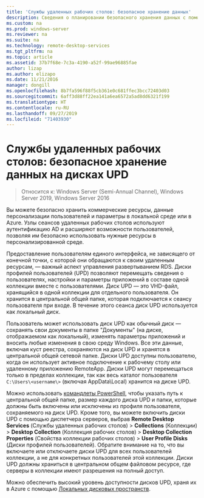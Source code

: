 ```yaml
---
title: 'Службы удаленных рабочих столов: безопасное хранение данных'
description: Сведения о планировании безопасного хранения данных с помощью дисков профилей пользователей (UPD) в RDS.
ms.custom: na
ms.prod: windows-server
ms.reviewer: na
ms.suite: na
ms.technology: remote-desktop-services
ms.tgt_pltfrm: na
ms.topic: article
ms.assetid: 37b7f68e-7c3a-4190-a52f-99ae96885fae
author: lizap
ms.author: elizapo
ms.date: 11/21/2016
manager: dongill
ms.openlocfilehash: 8b7fa596f88f5cb361e0c681ffec3bcc72403d03
ms.sourcegitcommit: 6aff3d88ff22ea141a6ea6572a5ad8dd6321f199
ms.translationtype: HT
ms.contentlocale: ru-RU
ms.lasthandoff: 09/27/2019
ms.locfileid: "71403930"
---
```

# <a name="remote-desktop-services---secure-data-storage-with-upds"></a>Службы удаленных рабочих столов: безопасное хранение данных на дисках UPD

>Относится к: Windows Server (Semi-Annual Channel), Windows Server 2019, Windows Server 2016

Вы можете безопасно хранить коммерческие ресурсы, данные персонализации пользователей и параметры в локальной среде или в Azure. Узлы сеансов удаленных рабочих столов используют аутентификацию AD и расширяют возможности пользователей, позволяя им безопасно использовать нужные ресурсы в персонализированной среде. 

Предоставление пользователям единого интерфейса, не зависящего от конечной точки, с которой они обращаются к своим удаленным ресурсам, — важный аспект управления развертыванием RDS. Диски профилей пользователей (UPD) позволяют перемещать сведения о пользователях, настройки и параметры приложений в составе одной коллекции вместе с пользователями. Диск UPD — это VHD-файл, хранящийся в одной коллекции для отдельного пользователя. Он хранится в центральной общей папке, которая подключается к сеансу пользователя при входе. В течение этого сеанса диск UPD используется как локальный диск. 

Пользователь может использовать диск UPD как обычный диск — сохранять свои документы в папке "Документы" (на диске, отображаемом как локальный), изменять параметры приложений и вносить любые изменения в свою среду Windows. Все эти данные, включая куст реестра, сохраняются на диск UPD и хранятся в центральной общей сетевой папке. Диски UPD доступны пользователю, когда он использует активное подключение к рабочему столу или удаленному приложению RemoteApp. Диски UPD могут перемещаться только в пределах коллекции, так как весь каталог пользователя `C:\Users\<username\>` (включая AppData\Local) хранится на диске UPD.

Можно использовать [командлеты PowerShell](https://technet.microsoft.com/library/jj215443.aspx), чтобы указать путь к центральной общей папке, размер каждого диска UPD и папки, которые должны быть включены или исключены из профиля пользователя, сохраняемого на диск UPD. Кроме того, вы можете включить диски UPD с помощью диспетчера серверов, выбрав **Remote Desktop Services** (Службы удаленных рабочих столов)  >  **Collections** (Коллекции)  >  **Desktop Collection** (Коллекция рабочих столов)  >  **Desktop Collection Properties** (Свойства коллекции рабочих столов)  >  **User Profile Disks** (Диски профилей пользователей). Обратите внимание на то, что вы включаете или отключаете диски UPD для всех пользователей коллекции, а не для конкретных пользователей этой коллекции. Диски UPD должны храниться в центральном общем файловом ресурсе, где серверы в коллекции имеют разрешения на полный доступ. 

Можно обеспечить высокий уровень доступности дисков UPD, храня их в Azure с помощью [Локальных дисковых пространств](rds-storage-spaces-direct-deployment.md). 